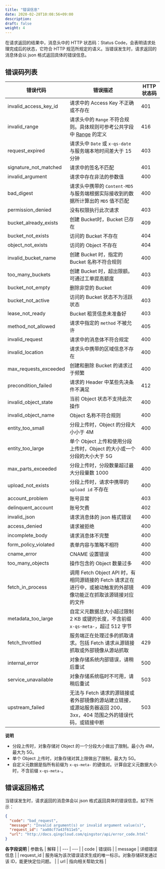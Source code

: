 ```yaml
---
title: "错误信息"
date: 2020-02-28T10:08:56+09:00
description:
draft: false
weight: 4
---
```



在请求返回的结果中，消息头中的 HTTP 状态码：Status Code，会表明请求处理完成后的状态，它符合 HTTP 规范所规定的语义。当错误发生时，请求返回的消息体会以 json 格式返回具体的错误信息。

## 错误码列表

| 错误代码 | 错误描述 | HTTP 状态码 |
| --- | --- | --- |
| invalid_access_key_id | 请求中的 Access Key 不正确或不存在 |401 |
| invalid_range |  请求头中的 `Range` 不符合规则。具体规则可参考公共字段中 [Range](../common_header/#range) 的定义 |416 |
| request_expired |  请求头中 `Date` 或 `x-qs-date` 与服务端本地时间差大于 15 分钟|403 |
| signature_not_matched | 请求中的签名不匹配 | 401 |
| invalid_argument | 请求中存在非法的参数值 | 400 |
| bad_digest | 请求头中携带的 `Content-MD5` 与服务端根据实际接收到的数据所计算出的 `MD5` 值不匹配 | 400 |
| permission_denied | 没有权限执行此次请求 | 403 |
| bucket_already_exists | 创建 Bucket时，Bucket 已存在| 409 |
| bucket_not_exists | 访问的 Bucket 不存在 | 404 |
| object_not_exists | 访问的 Object 不存在 | 404 |
| invalid_bucket_name | 创建 Bucket 时，指定的 Bucket 名称不符合规则 | 400 |
| too_many_buckets | 创建 Bucket 时，超出限额。可通过工单提高额度 | 403 |
| bucket_not_empty | 删除非空的 Bucket  | 409 |
| bucket_not_active | 访问的 Bucket 状态不为活跃状态 | 403 |
| lease_not_ready |  Bucket 租赁信息未准备好 | 403 |
| method_not_allowed | 请求中指定的 `method` 不被允许 | 405 |
| invalid_request | 请求中的消息体不符合规定 | 400 |
| invalid_location | 请求头中携带的区域信息不存在 | 400 |
| max_requests_exceeded | 创建和删除 Bucket 的请求过于频繁 | 400 |
| precondition_failed | 请求的 Header 中某些先决条件不满足 | 412 |
| invalid_object_state | 当前 Object 状态不支持此次操作 | 400 |
| invalid_object_name | Object 名称不符合规则 | 400 |
| entity_too_small | 分段上传时，Object 的分段大小小于 4M | 400 |
| entity_too_large | 单个 Object 上传和使用分段上传时，Object 的大小或一个分段的大小大于 5G | 400 |
| max_parts_exceeded | 分段上传时，分段数量超过最大分段量数 1000 | 400 |
| upload_not_exists | 分段上传时，请求中携带的 `upload id` 不存在 | 400 |
| account_problem | 账号异常| 403 |
| delinquent_account | 账号欠费 | 402 |
| invalid_json | 请求消息体的 json 格式错误 | 400 |
| access_denied | 请求被拒绝 | 400 |
| incomplete_body | 请求消息体不完整 | 400 |
| form_policy_violated | 表单内容与策略不相符 | 400 |
| cname_error | CNAME 设置错误 | 400 |
| too_many_objects | 操作包含的 Object 数量过多 | 400 |
| fetch_in_process |调用 Fetch Object API 时，有相同源链接的 Fetch 请求正在进行中，或被动触发的外部镜像功能正在抓取该源链接对应的文件 | 409 |
| metadata_too_large | 自定义元数据总大小超过限制 2 KB 或键的长度，不含前缀 `x-qs-meta-`，超过 512 字节| 400 |
| fetch_throttled | 服务端正在处理过多的抓取请求。包括 Fetch 请求从源链接抓取或外部镜像从源站抓取 | 429 |
| internal_error | 对象存储系统内部错误，请稍后重试 | 500 |
| service_unavailable | 对象存储系统临时不可用，请稍后重试 | 503 |
| upstream_failed | 无法与 Fetch 请求的源链接或者外部镜像的源站建立链接，或源站服务器返回 200，3xx，404 范围之外的错误代码，或链接中断| 503 |

**说明**
- 分段上传时，对象存储对 Object 的一个分段大小做出了限制。最小为 4M，最大为 5G。
- 单个 Object 上传时，对象存储对其上限做出了限制，最大为 5G。
- 自定义元数据是指所有前缀为 `x-qs-meta-` 的键值对。计算自定义元数据大小时，不含前缀 `x-qs-meta-`。


## 错误返回格式

当错误发生时，请求返回的消息体会以 json 格式返回具体的错误信息。如下所示：

```json
{
  "code": "bad_request",
  "message": "Invalid argument(s) or invalid argument value(s)",
  "request_id": "aa08cf7a43f611e5",
  "url": "http://docs.qingcloud.com/qingstor/api/error_code.html"
}
```

**各字段说明**
| 参数名 | 解释 |
| --- | --- |
| code | 错误码 |
| message | 详细错误信息 |
| request_id | 服务端为该次错误请求生成的唯一标示。对象存储研发通过该 ID，能更快定位问题。 |
| url | 指向相关帮助文档 |


